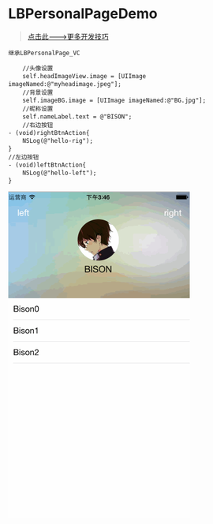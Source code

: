 # LBPersonalPageDemo

> [点击此--->更多开发技巧](http://allluckly.cf/) <br>

`继承LBPersonalPage_VC`
```
    //头像设置
    self.headImageView.image = [UIImage imageNamed:@"myheadimage.jpeg"];
    //背景设置
    self.imageBG.image = [UIImage imageNamed:@"BG.jpg"];
    //昵称设置
    self.nameLabel.text = @"BISON";
    //右边按钮
- (void)rightBtnAction{
    NSLog(@"hello-rig");
}
//左边按钮
- (void)leftBtnAction{
    NSLog(@"hello-left");
}
```


![(LBPersonalPageDemo)](https://github.com/AllLuckly/LBPersonalPageDemo/blob/master/123.gif?raw=true)
